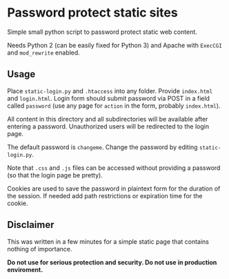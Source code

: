 Password protect static sites
=============================

Simple small python script to password protect static web content.

Needs Python 2 (can be easily fixed for Python 3) and Apache with `ExecCGI` and `mod_rewrite` enabled.

Usage
-----

Place `static-login.py` and `.htaccess` into any folder. Provide `index.html` and `login.html`. Login form should submit password via POST in a field called `password` (use any page for `action` in the form, probably `index.html`).

All content in this directory and all subdirectories will be available after entering a password. Unauthorized users will be redirected to the login page.

The default password is `changeme`. Change the password by editing `static-login.py`.

Note that `.css` and `.js` files can be accessed without providing a password (so that the login page be pretty).

Cookies are used to save the password in plaintext form for the duration of the session. If needed add path restrictions or expiration time for the cookie.

Disclaimer
----------

This was written in a few minutes for a simple static page that contains nothing of importance.

**Do not use for serious protection and security. Do not use in production enviroment.**
